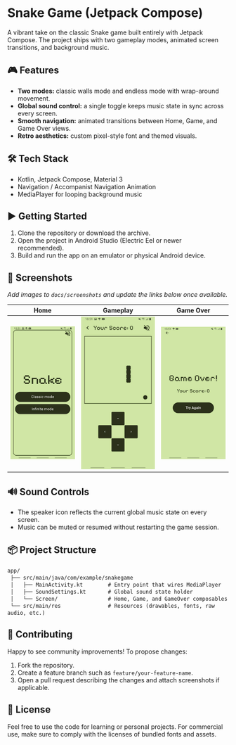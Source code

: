 # Snake Game (Jetpack Compose)

A vibrant take on the classic Snake game built entirely with Jetpack Compose. The project ships with two gameplay modes, animated screen transitions, and background music.

## 🎮 Features
- **Two modes:** classic walls mode and endless mode with wrap-around movement.
- **Global sound control:** a single toggle keeps music state in sync across every screen.
- **Smooth navigation:** animated transitions between Home, Game, and Game Over views.
- **Retro aesthetics:** custom pixel-style font and themed visuals.

## 🛠️ Tech Stack
- Kotlin, Jetpack Compose, Material 3
- Navigation / Accompanist Navigation Animation
- MediaPlayer for looping background music

## ▶️ Getting Started
1. Clone the repository or download the archive.
2. Open the project in Android Studio (Electric Eel or newer recommended).
3. Build and run the app on an emulator or physical Android device.

## 📸 Screenshots
*Add images to `docs/screenshots` and update the links below once available.*

| Home | Gameplay | Game Over |
| --- | --- | --- |
| ![Home](docs/screenshots/home.jpg) | ![Game](docs/screenshots/game.jpg) | ![Game Over](docs/screenshots/game_over.jpg) |

## 🔊 Sound Controls
- The speaker icon reflects the current global music state on every screen.
- Music can be muted or resumed without restarting the game session.

## 📦 Project Structure
```
app/
 ├── src/main/java/com/example/snakegame
 │   ├── MainActivity.kt        # Entry point that wires MediaPlayer
 │   ├── SoundSettings.kt       # Global sound state holder
 │   └── Screen/                # Home, Game, and GameOver composables
 └── src/main/res               # Resources (drawables, fonts, raw audio, etc.)
```

## 🤝 Contributing
Happy to see community improvements! To propose changes:
1. Fork the repository.
2. Create a feature branch such as `feature/your-feature-name`.
3. Open a pull request describing the changes and attach screenshots if applicable.

## 📄 License
Feel free to use the code for learning or personal projects. For commercial use, make sure to comply with the licenses of bundled fonts and assets.
